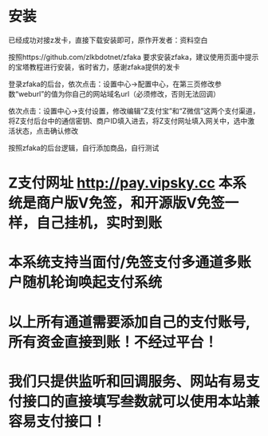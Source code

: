 # 安装

已经成功对接z发卡，直接下载安装即可，原作开发者：资料空白

按照https://github.com/zlkbdotnet/zfaka 要求安装zfaka，建议使用页面中提示的宝塔教程进行安装，省时省力，感谢zfaka提供的发卡

登录zfaka的后台，依次点击：设置中心->配置中心，在第三页修改参数“weburl”的值为你自己的网站域名url（必须修改，否则无法回调）

依次点击：设置中心->支付设置，修改编辑“Z支付宝”和“Z微信”这两个支付渠道，将Z支付后台中的通信密钥、商户ID填入进去，将Z支付网址填入网关中，选中激活状态，点击确认修改

按照zfaka的后台逻辑，自行添加商品，自行测试

# Z支付网址    http://pay.vipsky.cc   本系统是商户版V免签，和开源版V免签一样，自己挂机，实时到账

# 本系统支持当面付/免签支付多通道多账户随机轮询唤起支付系统

# 以上所有通道需要添加自己的支付账号,所有资金直接到账！不经过平台！

# 我们只提供监听和回调服务、网站有易支付接口的直接填写叁数就可以使用本站兼容易支付接口！

